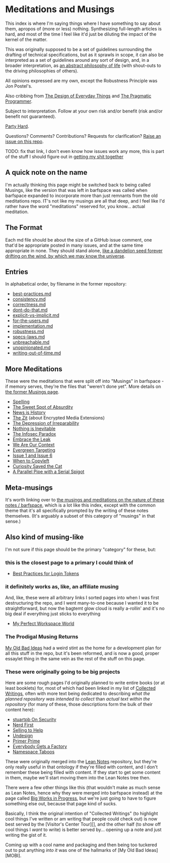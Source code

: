 # Meditations and Musings

This index is where I'm saying things where I have something to say about them, apropos of (more or less) nothing. Synthesizing full-length articles is hard, and most of the time I feel like it'd just be diluting the impact of the kernel of the matter.

This was originally supposed to be a set of guidelines surrounding the drafting of technical specifications, but as it sprawls in scope, it can also be interpreted as a set of guidelines around any sort of design, and, in a broader interpretation, as [an abstract philosophy of life][ZAMM] (with shout-outs to the driving philosophies of others).

All opinions expressed are my own, except the Robustness Principle was Jon Postel's.

Also cribbing from [The Design of Everyday Things][] and [The Pragmatic Programmer][].

Subject to interpretation. Follow at your own risk and/or benefit (risk and/or benefit not guaranteed).

[Party Hard][].

[ZAMM]: http://amzn.to/1GS6rXX
[The Design of Everyday Things]: http://amzn.to/1dAbip2
[The Pragmatic Programmer]: http://amzn.to/1JABxdu
[Party Hard]: https://www.youtube.com/watch?v=WccfbPQNMbg

Questions? Comments? Contributions? Requests for clarification?
[Raise an issue on this repo][issues].

[issues]: https://github.com/stuartpb/leannotes/issues

TODO: fix that link, I don't even know how issues work any more, this is part of the stuff I should figure out in [getting my shit together][GYST]

[GYST]: 1da0f61f-c2bb-4b9d-99da-e3f07e18556a.md

## A quick note on the name

I'm actually thinking this page might be switched back to being called Musings, like the version that was left in barfspace was called when barfspace expanded to incorporate more than just remnants from the old meditations repo. IT's not like my musings are all that deep, and I feel like I'd rather have the word "meditations" reserved for, you know... actual meditation.

## The Format

Each md file should be about the size of a GitHub issue comment, one that'd be appropriate posted in many issues, and at the same time appropriate in none. They should stand alone, [like a dandelion seed forever drifting on the wind, by which we may know the universe][seed].

[seed]: https://blogs.scientificamerican.com/symbiartic/sciart-of-the-day-jon-lomberg/

## Entries

In alphabetical order, by filename in the former repository:

- [best-practices.md][]
- [consistency.md][]
- [correctness.md][]
- [dont-do-that.md][]
- [explicit-vs-implicit.md][]
- [for-the-users.md][]
- [implementation.md][]
- [robustness.md][]
- [specs-laws.md][]
- [unbreachable.md][]
- [unopinionated.md][]
- [writing-out-of-time.md][]

[best-practices.md]: 9524e74c-ab5d-4f7e-9cbd-d21bb97b7f27.md
[consistency.md]: 40d4bc21-91b3-406f-9668-1f0ec801db1c.md
[correctness.md]: c8913fe1-88ec-4454-8550-8e3e246df140.md
[dont-do-that.md]: 35ffea15-8a19-4252-9571-e8af4a407442.md
[explicit-vs-implicit.md]: 71369782-1d6a-4b69-bf04-77e14622bb23.md
[for-the-users.md]: 0282ed3f-de92-4fa6-91ec-4b46ee0053fc.md
[implementation.md]: 88356445-a5e5-4721-8dc5-1e4053b79526.md
[robustness.md]: 110177a6-f28d-4fac-8ea9-d24788ca9758.md
[specs-laws.md]: 7269993a-633c-43e5-a4ef-dec631b5c71a.md
[unbreachable.md]: a9f862fd-2adc-4fe9-8a05-92fa5f7b4622.md
[unopinionated.md]: cb9477de-5f82-485c-bf28-2ed547f32d12.md
[writing-out-of-time.md]: 18dffacd-6019-4a43-9c67-f36064fc4831.md

## More Meditations

These were the meditations that were split off into "Musings" in barfspace - if memory serves, they're the files that "weren't done yet". More details on [the former Musings page][Musings].

- [Spelling][]
- [The Sweet Spot of Absurdity][absurdity]
- [News is History][]
- [The Zit][] (about Encrypted Media Extensions)
- [The Depression of Irreparability][doi]
- [Nothing is Inevitable][]
- [The Infosec Paradox][]
- [Embrace the Leak][]
- [We Are Our Context][]
- [Evergreen Targeting][]
- [Issue 1 and Issue 6][]
- [When to Copyleft][]
- [Curiosity Saved the Cat][curiosity]
- [A Parallel Pipe with a Serial Spigot][ppss]

## Meta-musings

It's worth linking over to [the musings and meditations on the nature of these notes / barfspace][BSMC], which is a lot like this index, except with the common theme that it's all specifically prompted by the writing of these notes themselves. (It's arguably a subset of this category of "musings" in that sense.)

[BSMC]: 8c5a1d30-97d9-4395-85be-b6c8ba57b239.md

## Also kind of musing-like

I'm not sure if this page should be the primary "category" for these, but:

### this is the closest page to a primary I could think of

- [Best Practices for Login Tokens][surpass-but-for-nilpass]

### it definitely works as, like, an affiliate musing

And, like, these were all arbitrary links I sorted pages into when I was first destructuring the repo, and I went many-to-one because I wanted it to be straightforward, but now the bagtemt glow cloud is really a-rollin' and it's no big deal if everything just sticks to everything

- [My Perfect Workspace World][]

### The Prodigal Musing Returns

[My Old Bad Ideas][] had a weird stint as the home for a development plan for all this stuff in the repo, but it's been reformed, and is now a good, proper essaylet thing in the same vein as the rest of the stuff on this page.

[My Old Bad Ideas]: f3f3d6ba-6342-415a-9f3b-ab4f1d75a692.md

### These were originally going to be big projects

Here are some rough pages I'd originally planned to write entire books (or at least booklets) for, most of which had been linked in my list of [Collected Writings][], often with more text being dedicated to describing *what the planned repository was intended to collect* than *actual text within the repository* (for many of these, those descriptions form the bulk of their content here):

- [stuartpb On Security][]
- [Nerd First][]
- [Selling to Help][]
- [Undesign][]
- [Primer Prime][]
- [Everybody Gets a Factory][]
- [Namespace Taboos][]

These were originally merged into the [Lean Notes][] repository, but they're only really useful in that ontology if they're filled with content, and I don't remember these being filled with content. If they start to get some content in them, maybe we'll start moving them into the Lean Notes tree then.

There were a few other things like this (that wouldn't make as much sense as Lean Notes, hence why they were merged into barfspace instead) at the page called [Big Works in Progress][BWiP], but we're just going to have to figure something else out, because that page kind of sucks.

Basically, I think the original intention of "Collected Writings" (to highlight cool things I've written or am writing that people could check out) is now best served by the [Visitor's Center Tour][], and the other half (to show off cool things I *want* to write) is better served by... opening up a note and just writing the gist of it.

Coming up with a cool name and packaging and then being too tuckered out to put anything *into it* was one of the hallmarks of [My Old Bad Ideas][MOBI].

[BWiP]: 4adf317e-82f2-4241-9231-e6d23667aeaf.md
[Lean Notes]: f00c3d23-8848-4bb4-8d7a-d009f7344374.md

[Collected Writings]: https://github.com/stuartpb/collected-writings

[Spelling]: 978ff8a3-3814-4825-9101-bb08ca7b23ae.md
[absurdity]: 5b991ba9-9cee-471d-922b-d04a49033a5d.md
[News is History]: 3e6b05c2-7cd7-40a3-b16f-35e81c844718.md
[The Zit]: 0522753d-04b6-453e-a9b2-6b0e5f2293a8.md
[doi]: 0daf6ea0-4180-4382-95ff-fbe5e236a870.md
[Nothing is Inevitable]: 53fb8ebd-c523-404f-a099-5598338b3936.md
[The Infosec Paradox]: 27a6d6ad-9fd2-41f9-be2d-cd7ccaca3aa7.md
[Embrace the Leak]: 9333bdc8-9ff6-49f7-821e-c7b1da574096.md
[We Are Our Context]: c6903895-0180-4646-aca7-1bf15103d75d.md
[Evergreen Targeting]: 9e02b7d8-579c-43f7-b7bd-1847af3d48bf.md
[Issue 1 and Issue 6]: 55527f74-8390-402e-8bb6-51161b7a8e67.md
[When to Copyleft]: 65e42b97-f695-45d0-a237-c27080a2a8ad.md
[curiosity]: 8e42f4de-de95-4029-aa72-7eec38174653.md
[surpass-but-for-nilpass]: 0072bc14-9ba6-4364-9762-4e3dcccf8a69.md
[My Perfect Workspace World]: 9664b592-59ed-4ac5-bf15-9b67f67af111.md
[ppss]: d9275f1c-412c-40da-8bd0-ac4d80bd4513.md
[Musings]: b3a81329-fbe5-42e6-be3c-5a836c5155e7.md
[stuartpb On Security]: 4dd64124-8e20-4901-aae4-5876361adc85.md
[Nerd First]: f63f28c0-aa23-44c0-b7b3-9b043489d132.md
[Selling to Help]: aed6ef5f-8318-472d-9c43-d86a5c26cb8b.md
[Undesign]: ff2268ae-d330-4eb4-847e-540718a0ceb6.md
[Primer Prime]: b4195691-701c-48c6-a3d7-e4fe9123728e.md
[Everybody Gets a Factory]: 8cbd867d-1a63-4d1f-9c83-cab019fe87bd.md
[Namespace Taboos]: ec13f80e-f367-4dd9-b4c3-c9b27c136167.md
